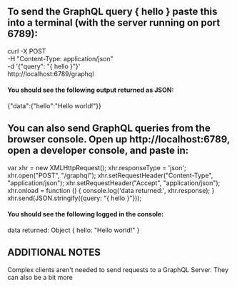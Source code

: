 ## To send the GraphQL query { hello } paste this into a terminal (with the server running on port 6789):

curl -X POST \
-H "Content-Type: application/json" \
-d '{"query": "{ hello }"}' \
http://localhost:6789/graphql

#### You should see the following output returned as JSON:

{"data":{"hello":"Hello world!"}}

## You can also send GraphQL queries from the browser console. Open up http://localhost:6789, open a developer console, and paste in:

var xhr = new XMLHttpRequest();
xhr.responseType = 'json';
xhr.open("POST", "/graphql");
xhr.setRequestHeader("Content-Type", "application/json");
xhr.setRequestHeader("Accept", "application/json");
xhr.onload = function () {
  console.log('data returned:', xhr.response);
}
xhr.send(JSON.stringify({query: "{ hello }"}));

#### You should see the following logged in the console:

data returned: Object { hello: "Hello world!" }


## ADDITIONAL NOTES

Complex clients aren't needed to send requests to a GraphQL Server. They can also be a bit more